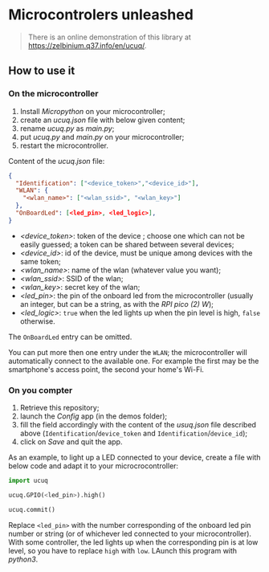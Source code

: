 # Microcontrolers unleashed

> There is an online demonstration of this library at https://zelbinium.q37.info/en/ucuq/.

## How to use it

### On the microcontroller

1. Install *Micropython* on your microcontroller;
2. create an *ucuq.json* file with below given content;
3. rename *ucuq.py* as *main.py*;
4. put *ucuq.py* and *main.py* on your microcontroller;
5. restart the microcontroller.

Content of the *ucuq.json* file:

```json
{
  "Identification": ["<device_token>","<device_id>"],
  "WLAN": {
    "<wlan_name>": ["<wlan_ssid>", "<wlan_key>"]
  },
  "OnBoardLed": [<led_pin>, <led_logic>],
}
```

- *&lt;device_token>*: token of the device ; choose one which can not be easily guessed; a token can be shared between several devices;
- *&lt;device_id>*: id of the device, must be unique among devices with the same token;
- *&lt;wlan_name>*: name of the wlan (whatever value you want);
- *&lt;wlan_ssid>*: SSID of the wlan;
- *&lt;wlan_key>*: secret key of the wlan;
- *&lt;led_pin>*: the pin of the onboard led from the microcontroller (usually an integer, but can be a string, as with the *RPI pico (2) W*);
- *&lt;led_logic>*: `true` when the led lights up when the pin level is high, `false` otherwise.

The `OnBoardLed` entry can be omitted.

You can put more then one entry under the `WLAN`; the microcontroller will automatically connect to the available one. For example the first may be the smartphone's access point, the second your home's Wi-Fi.

### On you compter

1. Retrieve this repository;
2. launch the *Config* app (in the demos folder);
3. fill the field accordingly with the content of the *usuq.json* file described above (`Identification`/`device_token` and `Identification`/`device_id`);
4. click on *Save* and quit the app.

As an example, to light up a LED connected to your device, create a file with below code and adapt it to your microcrocontroller:

```python
import ucuq

ucuq.GPIO(<led_pin>).high()

ucuq.commit()
```

Replace `<led_pin>` with the number corresponding of the onboard led pin number or string (or of whichever led connected to your microcontroller). With some controller, the led lights up when the corresponding pin is at low level, so you have to replace `high` with `low`. LAunch this program with *python3*.
